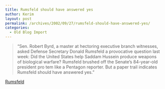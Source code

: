 ```yaml
---
title: Rumsfeld should have answered yes
author: Kerim
layout: post
permalink: /archives/2002/09/27/rumsfeld-should-have-answered-yes/
categories:
  - Old Blog Import
---
```


>   &#8220;Sen. Robert Byrd, a master at hectoring executive branch witnesses, asked Defense Secretary Donald Rumsfeld a provocative question last week: Did the United States help Saddam Hussein produce weapons of biological warfare? Rumsfeld brushed off the Senate&#8217;s 84-year-old president pro tem like a Pentagon reporter. But a paper trail indicates Rumsfeld should have answered yes.&#8221;


<a href="http://www.suntimes.com/output/novak/cst-edt-novak26.html" onclick="_gaq.push(['_trackEvent', 'outbound-article', 'http://www.suntimes.com/output/novak/cst-edt-novak26.html', 'Rumsfeld']);" >Rumsfeld</a>

